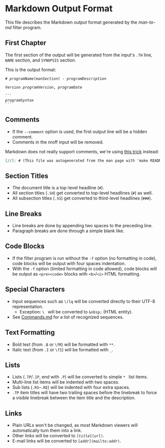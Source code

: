 # Markdown Output Format

This file describes the Markdown output format
generated by the *man-to-md* filter program.


## First Chapter

The first section of the output
will be generated from the input's `.TH` line, `NAME` section, and `SYNOPSIS` section.

This is the output format:

<pre><code># <i>programName</i>(<i>manSection</i>) - <i>programDescription</i>

Version <i>programVersion</i>, <i>programDate</i>

```
<i>programSyntax</i>
```</code></pre>


## Comments

* If the `--comment` option is used,
  the first output line will be a hidden comment.
* Comments in the nroff input will be removed.

Markdown does not really support comments,
we're using [this trick](https://stackoverflow.com/a/20885980) instead:

```markdown
[//]: # (This file was autogenerated from the man page with 'make README.md')
```


## Section Titles

* The document title is a top-level headline (`#`).
* All section titles (`.SH`)
  get converted to top-level headlines (`#`) as well.
* All subsection titles (`.SS`)
  get converted to third-level headlines (`###`).


## Line Breaks

* Line breaks are done by appending two spaces to the preceding line.
* Paragraph breaks are done through a simple blank like.


## Code Blocks

* If the filter program is run without the `-f` option (no formatting in code),
  code blocks will be output with four spaces indentation.
* With the `-f` option (limited formatting in code allowed),
  code blocks will be output as `<pre><code>` blocks
  with `<b>`/`<i>` HTML formatting.


## Special Characters

* Input sequences such as `\(lq` will be converted directly to their UTF-8 representation.
    * Exception: <code>\\&nbsp;</code> will be converted to `&nbsp;` (HTML entity).
* See [Commands.md](Commands.md#known-nroff-escape-sequences) for a list of recognized sequences.


## Text Formatting

* Bold text (from `.B` or `\fR`) will be formatted with `**`.
* Italic text (from `.I` or `\fI`) will be formatted with `_`.


## Lists

* Lists (`.TP`/`.IP`, end with `.P`) will be converted to simple `* ` list items.
* Multi-line list items will be indented with two spaces.
* Sub lists (`.RS`–`.RE`) will be indented with four extra spaces.
* `.TP` item titles will have two trailing spaces before the linebreak
  to force a visible linebreak between the item title and the description.


## Links

* Plain URLs won't be changed, as most Markdown viewers will automatically turn them into a link.
* Other links will be converted to <code>\[<i>title</i>](<i>url</i>)</code>.
* E-mail links will be converted to <code>\[<i>addr</i>](mailto:<i>addr</i>)</code>.


